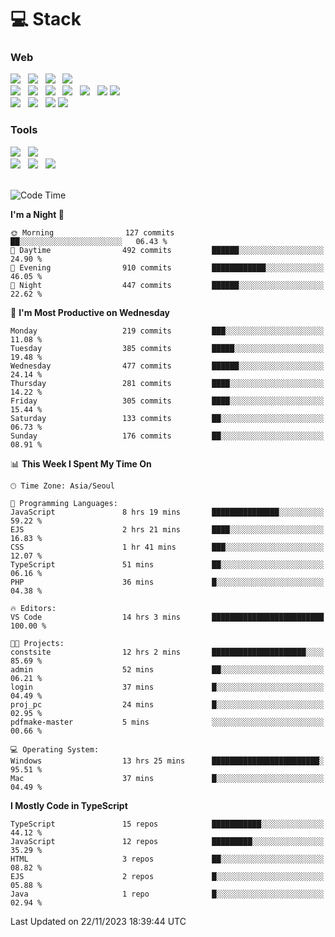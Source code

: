 <h1>💻 Stack</h1>
<div>
 <h3>Web</h3>
 <!-- badge : https://shields.io/ -->
 <!-- icon : https://simpleicons.org/?q=Get -->
 <img src="https://img.shields.io/badge/HTML5-e74c3c?style=flat-square&logo=HTML5&logoColor=white"/> &nbsp 
 <img src="https://img.shields.io/badge/CSS3-0A84FF?style=flat-square&logo=CSS3&logoColor=white"/> &nbsp 
 <img src="https://img.shields.io/badge/JavaScript-FFCD11?style=flat-square&logo=JavaScript&logoColor=white"/> &nbsp 
 <img src="https://img.shields.io/badge/TypeScript-3075C0?style=flat-square&logo=TypeScript&logoColor=white"/>
 <br/>
 <img src="https://img.shields.io/badge/Next-000000?style=flat-square&logo=nextdotjs&logoColor=white"/> &nbsp 
 <img src="https://img.shields.io/badge/React-00BCF6?style=flat-square&logo=React&logoColor=white"/> &nbsp 
 <img src="https://img.shields.io/badge/Redux-764ABC?style=flat-square&logo=Redux&logoColor=white"/> &nbsp
 <img src="https://img.shields.io/badge/Recoil-3578E5?style=flat-square&logo=recoil&logoColor=white"/> &nbsp
 <img src="https://img.shields.io/badge/React-Query-FF4154?style=flat-square&logo=reactquery&logoColor=white"/> &nbsp 
 <img src="https://img.shields.io/badge/styled%2Dcomponents-DB7093?style=flat-square&logo=styled%2Dcomponents&logoColor=white"/>
 <img src="https://img.shields.io/badge/CSS Modules-000000?style=flat-square&logo=CSS Modules&logoColor=white"/> &nbsp 
 <br/>
 <img src="https://img.shields.io/badge/Node-339933?style=flat-square&logo=Node.js&logoColor=white"/> &nbsp 
 <img src="https://img.shields.io/badge/Express-000000?style=flat-square&logo=Express&logoColor=white"/> &nbsp 
 <img src="https://img.shields.io/badge/MongoDB-47A248?style=flat-square&logo=MongoDB&logoColor=white"/>
 <img src="https://img.shields.io/badge/MariaDB-003545?style=flat-square&logo=mariadb&logoColor=white"/>
 
 <h3>Tools</h3>
 <img src="https://img.shields.io/badge/Visual Studio Code-007ACC?style=flat-square&logo=Visual Studio Code&logoColor=white"/> &nbsp 
 <img src="https://img.shields.io/badge/Postman-FF6C37?style=flat-square&logo=Postman&logoColor=white"/> &nbsp
 <br>
 <img src="https://img.shields.io/badge/Adobe Photoshop-31A8FF?style=flat-square&logo=Adobe Photoshop&logoColor=white"/> &nbsp 
 <img src="https://img.shields.io/badge/Adobe Illustrator-FF9A00?style=flat-square&logo=Adobe Illustrator&logoColor=white"/> &nbsp 
 <img src="https://img.shields.io/badge/Figma-F24E1E?style=flat-square&logo=Figma&logoColor=white"/> &nbsp
</div>

<br>

<!--START_SECTION:waka-->
![Code Time](http://img.shields.io/badge/Code%20Time-651%20hrs%2050%20mins-blue)

**I'm a Night 🦉** 

```text
🌞 Morning                127 commits         ██░░░░░░░░░░░░░░░░░░░░░░░   06.43 % 
🌆 Daytime                492 commits         ██████░░░░░░░░░░░░░░░░░░░   24.90 % 
🌃 Evening                910 commits         ████████████░░░░░░░░░░░░░   46.05 % 
🌙 Night                  447 commits         ██████░░░░░░░░░░░░░░░░░░░   22.62 % 
```
📅 **I'm Most Productive on Wednesday** 

```text
Monday                   219 commits         ███░░░░░░░░░░░░░░░░░░░░░░   11.08 % 
Tuesday                  385 commits         █████░░░░░░░░░░░░░░░░░░░░   19.48 % 
Wednesday                477 commits         ██████░░░░░░░░░░░░░░░░░░░   24.14 % 
Thursday                 281 commits         ████░░░░░░░░░░░░░░░░░░░░░   14.22 % 
Friday                   305 commits         ████░░░░░░░░░░░░░░░░░░░░░   15.44 % 
Saturday                 133 commits         ██░░░░░░░░░░░░░░░░░░░░░░░   06.73 % 
Sunday                   176 commits         ██░░░░░░░░░░░░░░░░░░░░░░░   08.91 % 
```


📊 **This Week I Spent My Time On** 

```text
🕑︎ Time Zone: Asia/Seoul

💬 Programming Languages: 
JavaScript               8 hrs 19 mins       ███████████████░░░░░░░░░░   59.22 % 
EJS                      2 hrs 21 mins       ████░░░░░░░░░░░░░░░░░░░░░   16.83 % 
CSS                      1 hr 41 mins        ███░░░░░░░░░░░░░░░░░░░░░░   12.07 % 
TypeScript               51 mins             ██░░░░░░░░░░░░░░░░░░░░░░░   06.16 % 
PHP                      36 mins             █░░░░░░░░░░░░░░░░░░░░░░░░   04.38 % 

🔥 Editors: 
VS Code                  14 hrs 3 mins       █████████████████████████   100.00 % 

🐱‍💻 Projects: 
constsite                12 hrs 2 mins       █████████████████████░░░░   85.69 % 
admin                    52 mins             ██░░░░░░░░░░░░░░░░░░░░░░░   06.21 % 
login                    37 mins             █░░░░░░░░░░░░░░░░░░░░░░░░   04.49 % 
proj_pc                  24 mins             █░░░░░░░░░░░░░░░░░░░░░░░░   02.95 % 
pdfmake-master           5 mins              ░░░░░░░░░░░░░░░░░░░░░░░░░   00.66 % 

💻 Operating System: 
Windows                  13 hrs 25 mins      ████████████████████████░   95.51 % 
Mac                      37 mins             █░░░░░░░░░░░░░░░░░░░░░░░░   04.49 % 
```

**I Mostly Code in TypeScript** 

```text
TypeScript               15 repos            ███████████░░░░░░░░░░░░░░   44.12 % 
JavaScript               12 repos            █████████░░░░░░░░░░░░░░░░   35.29 % 
HTML                     3 repos             ██░░░░░░░░░░░░░░░░░░░░░░░   08.82 % 
EJS                      2 repos             █░░░░░░░░░░░░░░░░░░░░░░░░   05.88 % 
Java                     1 repo              █░░░░░░░░░░░░░░░░░░░░░░░░   02.94 % 
```




 Last Updated on 22/11/2023 18:39:44 UTC
<!--END_SECTION:waka-->
